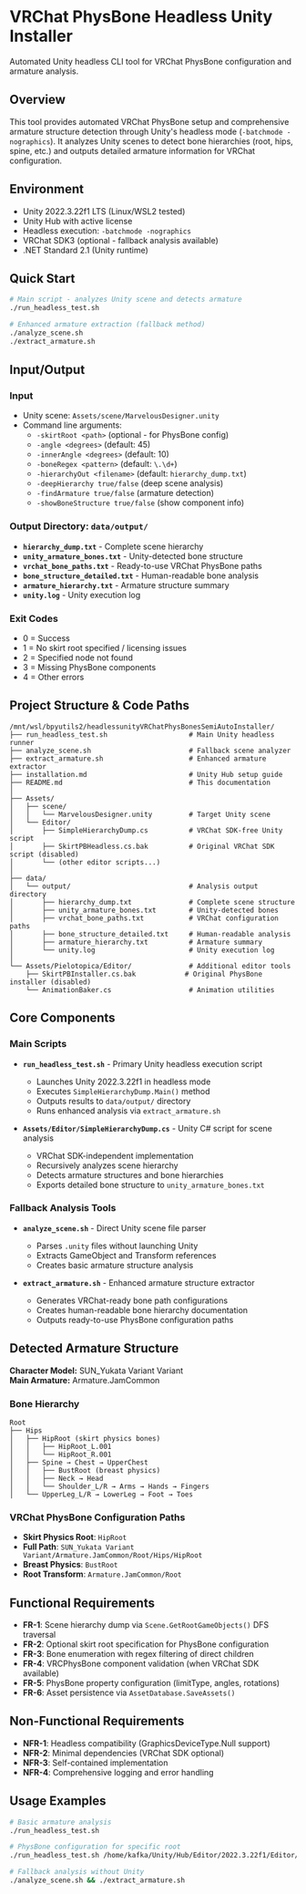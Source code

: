 # VRChat PhysBone Headless Unity Installer

Automated Unity headless CLI tool for VRChat PhysBone configuration and armature analysis.

## Overview

This tool provides automated VRChat PhysBone setup and comprehensive armature structure detection through Unity's headless mode (`-batchmode -nographics`). It analyzes Unity scenes to detect bone hierarchies (root, hips, spine, etc.) and outputs detailed armature information for VRChat configuration.

## Environment

* Unity 2022.3.22f1 LTS (Linux/WSL2 tested)
* Unity Hub with active license  
* Headless execution: `-batchmode -nographics`
* VRChat SDK3 (optional - fallback analysis available)
* .NET Standard 2.1 (Unity runtime)

## Quick Start

```bash
# Main script - analyzes Unity scene and detects armature
./run_headless_test.sh

# Enhanced armature extraction (fallback method)
./analyze_scene.sh
./extract_armature.sh
```

## Input/Output

### Input
- Unity scene: `Assets/scene/MarvelousDesigner.unity`
- Command line arguments:
  - `-skirtRoot <path>` (optional - for PhysBone config)
  - `-angle <degrees>` (default: 45)
  - `-innerAngle <degrees>` (default: 10)
  - `-boneRegex <pattern>` (default: `\.\d+`)
  - `-hierarchyOut <filename>` (default: `hierarchy_dump.txt`)
  - `-deepHierarchy true/false` (deep scene analysis)
  - `-findArmature true/false` (armature detection)
  - `-showBoneStructure true/false` (show component info)

### Output Directory: `data/output/`
- **`hierarchy_dump.txt`** - Complete scene hierarchy 
- **`unity_armature_bones.txt`** - Unity-detected bone structure
- **`vrchat_bone_paths.txt`** - Ready-to-use VRChat PhysBone paths
- **`bone_structure_detailed.txt`** - Human-readable bone analysis
- **`armature_hierarchy.txt`** - Armature structure summary
- **`unity.log`** - Unity execution log

### Exit Codes
- 0 = Success 
- 1 = No skirt root specified / licensing issues
- 2 = Specified node not found
- 3 = Missing PhysBone components  
- 4 = Other errors

## Project Structure & Code Paths

```
/mnt/wsl/bpyutils2/headlessunityVRChatPhysBonesSemiAutoInstaller/
├── run_headless_test.sh                    # Main Unity headless runner
├── analyze_scene.sh                        # Fallback scene analyzer 
├── extract_armature.sh                     # Enhanced armature extractor
├── installation.md                         # Unity Hub setup guide
├── README.md                               # This documentation
│
├── Assets/
│   ├── scene/
│   │   └── MarvelousDesigner.unity         # Target Unity scene
│   └── Editor/
│       ├── SimpleHierarchyDump.cs          # VRChat SDK-free Unity script
│       ├── SkirtPBHeadless.cs.bak          # Original VRChat SDK script (disabled)
│       └── (other editor scripts...)       
│
├── data/
│   └── output/                             # Analysis output directory
│       ├── hierarchy_dump.txt              # Complete scene structure
│       ├── unity_armature_bones.txt        # Unity-detected bones
│       ├── vrchat_bone_paths.txt           # VRChat configuration paths
│       ├── bone_structure_detailed.txt     # Human-readable analysis
│       ├── armature_hierarchy.txt          # Armature summary
│       └── unity.log                       # Unity execution log
│
└── Assets/Pielotopica/Editor/              # Additional editor tools
    ├── SkirtPBInstaller.cs.bak            # Original PhysBone installer (disabled)
    └── AnimationBaker.cs                   # Animation utilities
```

## Core Components

### Main Scripts
- **`run_headless_test.sh`** - Primary Unity headless execution script
  - Launches Unity 2022.3.22f1 in headless mode
  - Executes `SimpleHierarchyDump.Main()` method
  - Outputs results to `data/output/` directory
  - Runs enhanced analysis via `extract_armature.sh`

- **`Assets/Editor/SimpleHierarchyDump.cs`** - Unity C# script for scene analysis
  - VRChat SDK-independent implementation
  - Recursively analyzes scene hierarchy
  - Detects armature structures and bone hierarchies
  - Exports detailed bone structure to `unity_armature_bones.txt`

### Fallback Analysis Tools
- **`analyze_scene.sh`** - Direct Unity scene file parser
  - Parses `.unity` files without launching Unity
  - Extracts GameObject and Transform references
  - Creates basic armature structure analysis

- **`extract_armature.sh`** - Enhanced armature structure extractor
  - Generates VRChat-ready bone path configurations
  - Creates human-readable bone hierarchy documentation
  - Outputs ready-to-use PhysBone configuration paths

## Detected Armature Structure

**Character Model:** SUN_Yukata Variant Variant  
**Main Armature:** Armature.JamCommon

### Bone Hierarchy
```
Root
├── Hips
│   ├── HipRoot (skirt physics bones)
│   │   ├── HipRoot_L.001 
│   │   └── HipRoot_R.001
│   ├── Spine → Chest → UpperChest
│   │   ├── BustRoot (breast physics)
│   │   ├── Neck → Head
│   │   └── Shoulder_L/R → Arms → Hands → Fingers
│   └── UpperLeg_L/R → LowerLeg → Foot → Toes
```

### VRChat PhysBone Configuration Paths
- **Skirt Physics Root**: `HipRoot` 
- **Full Path**: `SUN_Yukata Variant Variant/Armature.JamCommon/Root/Hips/HipRoot`
- **Breast Physics**: `BustRoot`
- **Root Transform**: `Armature.JamCommon/Root`

## Functional Requirements

- **FR-1**: Scene hierarchy dump via `Scene.GetRootGameObjects()` DFS traversal
- **FR-2**: Optional skirt root specification for PhysBone configuration  
- **FR-3**: Bone enumeration with regex filtering of direct children
- **FR-4**: VRCPhysBone component validation (when VRChat SDK available)
- **FR-5**: PhysBone property configuration (limitType, angles, rotations)
- **FR-6**: Asset persistence via `AssetDatabase.SaveAssets()`

## Non-Functional Requirements

- **NFR-1**: Headless compatibility (GraphicsDeviceType.Null support)
- **NFR-2**: Minimal dependencies (VRChat SDK optional)  
- **NFR-3**: Self-contained implementation
- **NFR-4**: Comprehensive logging and error handling

## Usage Examples

```bash
# Basic armature analysis
./run_headless_test.sh

# PhysBone configuration for specific root
./run_headless_test.sh /home/kafka/Unity/Hub/Editor/2022.3.22f1/Editor/Unity "HipRoot" ".*\.001" 45 10

# Fallback analysis without Unity
./analyze_scene.sh && ./extract_armature.sh
```
